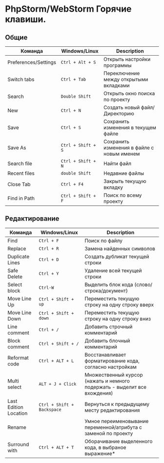 
# PhpStorm/WebStorm Горячие клавиши.


## Общие

| Команда |  Windows/Linux | Description |
| ------- |  ------- | ----------- |
| Preferences/Settings |  `Ctrl + Alt + S`  | Открыть настройки программы |
| Switch tabs | `Ctrl + Tab`  | Переключение между открытыми вкладками |
| Search | `Double Shift`  | Открыть окно поиска по проекту  |
| New | `Ctrl + N`  | Создать новый файл/Директорию |
| Save | `Ctrl + S`  | Сохранить изменения в текущем файле |
| Save As |`Ctrl + Shift + S`  | Сохранить изменения в файле с новым именем |
| Search file |`Ctrl + Shift + N`  | Найти файл |
| Recent files |`double Shift`  | Недавние файлы |
| Close Tab | `Ctrl + F4` | Закрыть текущую вкладку |
| Find in Path | `Ctrl + Shift + F` | Поиск по всему проекту |



## Редактирование

| Команда | Windows/Linux | Description |
| ------- | ------ | ----------- |
| Find | `Ctrl + F`  | Поиск по файлу  |
| Replace | `Ctrl + R`  | Замена найденных символов  |
| Duplicate Lines |`Ctrl + D` | Создать дубликат текущей строки |
| Safe Delete | `Ctrl + Y` | Удаление всей текущей строки |
| Select block | `Ctrl-W`  | Выделить блок кода (слово/строка/документ)|
| Move Line Up | `Ctrl + Shift + up`  | Переместить текущую строку на одну строку вверх |
| Move Line Down | `Ctrl + Shift + down`  | Переместить текущую строку на одну строку вниз |
| Line comment |`Ctrl + /`  |  Добавить строчный комментарий |
| Block comment |`Ctrl + Shift + /`  | Добавить блочный комментарий |
| Reformat code | `Ctrl + ALT + L`  | Восстанавливает форматирование кода, согласно настройкам |
| Multi select | `ALT + J + Click`  | Множественный курсор (нажать и немного подержать - выделит все вхождения) |
| Last Edition Location | `Ctrl + Shift + Backspace`  | Вернуться к предыдущему месту редактирования |
| Rename |  ` ` | Умное переименовывание переменной/атрибута с заменой по проекту |
| Surround with | `Ctrl + ALT + T` |  Оборачивание выделенного кода, в выбраное выражение* |
